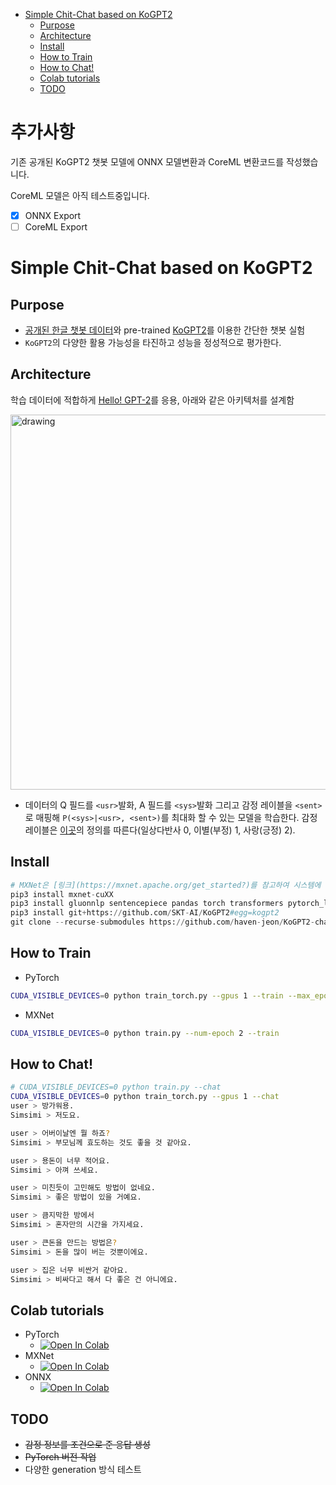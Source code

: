 

<!-- @import "[TOC]" {cmd="toc" depthFrom=1 depthTo=6 orderedList=false} -->

<!-- code_chunk_output -->

- [Simple Chit-Chat based on KoGPT2](#simple-chit-chat-based-on-kogpt2)
  - [Purpose](#purpose)
  - [Architecture](#architecture)
  - [Install](#install)
  - [How to Train](#how-to-train)
  - [How to Chat!](#how-to-chat)
  - [Colab tutorials](#colab-tutorials)
  - [TODO](#todo)

<!-- /code_chunk_output -->
# 추가사항
기존 공개된 KoGPT2 챗봇 모델에 ONNX 모델변환과 CoreML 변환코드를 작성했습니다.

CoreML 모델은 아직 테스트중입니다.

- [x] ONNX Export
- [ ] CoreML Export

# Simple Chit-Chat based on KoGPT2 

## Purpose

- [공개된 한글 챗봇 데이터](https://github.com/songys/Chatbot_data)와 pre-trained [KoGPT2](https://github.com/SKT-AI/KoGPT2)를 이용한 간단한 챗봇 실험
- `KoGPT2`의 다양한 활용 가능성을 타진하고 성능을 정성적으로 평가한다.

## Architecture

학습 데이터에 적합하게 [Hello! GPT-2](https://arxiv.org/abs/1907.05774)를 응용, 아래와 같은 아키텍처를 설계함

<img src="imgs/simsimi.png" alt="drawing" style="width:600px;"/>


- 데이터의 Q 필드를 `<usr>`발화, A 필드를 `<sys>`발화 그리고 감정 레이블을 `<sent>`로 매핑해 `P(<sys>|<usr>, <sent>)`를 최대화 할 수 있는 모델을 학습한다. 감정 레이블은 [이곳](https://github.com/songys/Chatbot_data)의 정의를 따른다(일상다반사 0, 이별(부정) 1, 사랑(긍정) 2).

## Install


```python
# MXNet은 [링크](https://mxnet.apache.org/get_started?)를 참고하여 시스템에 맞는 버전으로 설치한다.
pip3 install mxnet-cuXX
pip3 install gluonnlp sentencepiece pandas torch transformers pytorch_lightning 
pip3 install git+https://github.com/SKT-AI/KoGPT2#egg=kogpt2
git clone --recurse-submodules https://github.com/haven-jeon/KoGPT2-chatbot.git
```

## How to Train

- PyTorch

```bash
CUDA_VISIBLE_DEVICES=0 python train_torch.py --gpus 1 --train --max_epochs 2
```


- MXNet

```bash
CUDA_VISIBLE_DEVICES=0 python train.py --num-epoch 2 --train
```

## How to Chat!

```bash
# CUDA_VISIBLE_DEVICES=0 python train.py --chat
CUDA_VISIBLE_DEVICES=0 python train_torch.py --gpus 1 --chat
user > 방가워용.
Simsimi > 저도요.

user > 어버이날엔 뭘 하죠?
Simsimi > 부모님께 효도하는 것도 좋을 것 같아요.

user > 용돈이 너무 적어요.
Simsimi > 아껴 쓰세요.

user > 미친듯이 고민해도 방법이 없네요.
Simsimi > 좋은 방법이 있을 거예요.

user > 큼지막한 방에서
Simsimi > 혼자만의 시간을 가지세요.

user > 큰돈을 만드는 방법은?
Simsimi > 돈을 많이 버는 것뿐이에요.

user > 집은 너무 비싼거 같아요.
Simsimi > 비싸다고 해서 다 좋은 건 아니에요.
```

## Colab tutorials

- PyTorch
  - [![Open In Colab](https://colab.research.google.com/assets/colab-badge.svg)](https://colab.research.google.com/github/haven-jeon/KoGPT2-chatbot/blob/master/KoGPT2_chatbot_pytorch.ipynb)
- MXNet
  - [![Open In Colab](https://colab.research.google.com/assets/colab-badge.svg)](https://colab.research.google.com/github/haven-jeon/KoGPT2-chatbot/blob/master/KoGPT2_chatbot.ipynb)
- ONNX
  - [![Open In Colab](https://colab.research.google.com/assets/colab-badge.svg)](https://colab.research.google.com/drive/1_tEgrCT_Ul9XMgDUfeHpFamqOnOne3yf?usp=sharing)


## TODO

- ~~감정 정보를 조건으로 준 응답 생성~~
- ~~PyTorch 버전 작업~~
- 다양한 generation 방식 테스트

